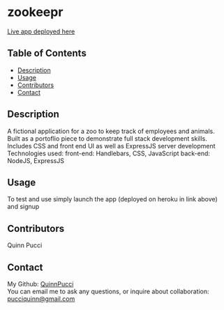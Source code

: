 # zookeepr

[Live app deployed here](https://evening-harbor-56029.herokuapp.com/)
  
  ## Table of Contents
  - [Description](#description)
  - [Usage](#usage)
  - [Contributors](#contributors)
  - [Contact](#contact)
  
  ## Description
  A fictional application for a zoo to keep track of employees and animals. Built as a portoflio piece to demonstrate full stack development skills. Includes CSS and front end UI as well as ExpressJS server development
  </br>
  Technologies used: 
    front-end: Handlebars, CSS, JavaScript
    back-end: NodeJS, ExpressJS
  
  ## Usage
  To test and use simply launch the app (deployed on heroku in link above) and signup

  ## Contributors
  Quinn Pucci
  
  ## Contact
  My Github: [QuinnPucci](https://github.com/QuinnPucci)
  </br>
  You can email me to ask any questions, or inquire about collaboration: pucciquinn@gmail.com
